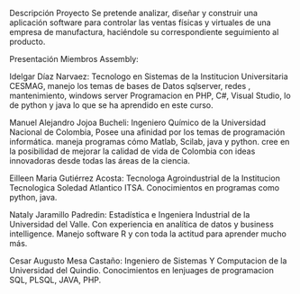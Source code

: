 Descripción Proyecto
Se pretende analizar, diseñar y construir una aplicación software para controlar las ventas físicas 
y virtuales de una empresa de manufactura, haciéndole su correspondiente seguimiento al producto.

Presentación Miembros Assembly:

  
  Idelgar Díaz Narvaez:
  Tecnologo en Sistemas de la Institucion Universitaria CESMAG,  manejo los temas de bases de Datos sqlserver, redes , mantenimiento, windows server
  Programacion en PHP, C#, Visual Studio, lo de python y java  lo que se ha aprendido en este curso.

   Manuel Alejandro Jojoa Bucheli: 
  Ingeniero Químico de la Universidad Nacional de Colombia, Posee una afinidad por los temas de 
  programación informática. maneja programas cómo Matlab, Scilab, java y python. cree en la posibilidad
  de mejorar la calidad de vida de Colombia con ideas innovadoras desde todas las áreas de la ciencia. 

  Eilleen Maria Gutiérrez Acosta:
  Tecnologa Agroindustrial de la Institucion Tecnologica Soledad Atlantico ITSA. Conocimientos en programas como python, java.
  
  Nataly Jaramillo Padredin:
  Estadística e Ingeniera Industrial de la Universidad del Valle. Con experiencia en analítica de datos y business intelligence.
  Manejo software R y con toda la actitud para aprender mucho más.

  Cesar Augusto Mesa Castaño:
  Ingeniero de Sistemas Y Computacion de la Universidad del Quindio. Conocimientos en lenjuages de programacion SQL, PLSQL, JAVA, PHP.


 
